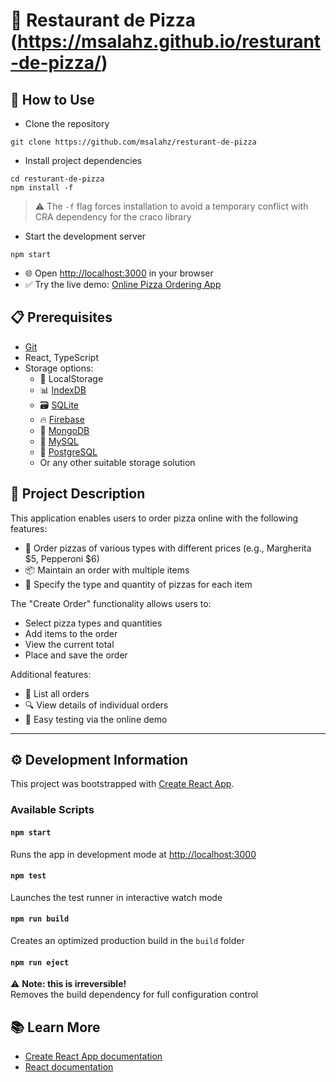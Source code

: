 # 🍕 Restaurant de Pizza (https://msalahz.github.io/resturant-de-pizza/)

## 🚀 How to Use

* Clone the repository

```shell
git clone https://github.com/msalahz/resturant-de-pizza
```

* Install project dependencies

```shell
cd resturant-de-pizza
npm install -f 
```

> ⚠️ The `-f` flag forces installation to avoid a temporary conflict with CRA dependency for the craco library

* Start the development server

```shell
npm start
```

* 🌐 Open [http://localhost:3000](http://localhost:3000) in your browser
* ✅ Try the live demo: [Online Pizza Ordering App](http://pizzeria.com.s3-website.eu-central-1.amazonaws.com)

## 📋 Prerequisites

* [Git](https://git-scm.com/)
* React, TypeScript
* Storage options:
  * 💾 LocalStorage
  * 📊 [IndexDB](https://developers.google.com/web/ilt/pwa/lab-indexeddb)
  * 🗃️ [SQLite](https://www.sqlite.org/index.html)
  * 🔥 [Firebase](https://firebase.google.com/)
  * 🍃 [MongoDB](https://www.mongodb.com/)
  * 🐬 [MySQL](https://www.mysql.com/)
  * 🐘 [PostgreSQL](https://www.postgresql.org/)
  * Or any other suitable storage solution

## 📝 Project Description

This application enables users to order pizza online with the following features:

* 🛒 Order pizzas of various types with different prices (e.g., Margherita $5, Pepperoni $6)
* 📦 Maintain an order with multiple items
* 🔢 Specify the type and quantity of pizzas for each item

The "Create Order" functionality allows users to:
* Select pizza types and quantities
* Add items to the order
* View the current total
* Place and save the order

Additional features:
* 📜 List all orders
* 🔍 View details of individual orders
* 🧪 Easy testing via the online demo

---

## ⚙️ Development Information

This project was bootstrapped with [Create React App](https://github.com/facebook/create-react-app).

### Available Scripts

#### `npm start`
Runs the app in development mode at [http://localhost:3000](http://localhost:3000)

#### `npm test`
Launches the test runner in interactive watch mode

#### `npm run build`
Creates an optimized production build in the `build` folder

#### `npm run eject`
⚠️ **Note: this is irreversible!**  
Removes the build dependency for full configuration control

## 📚 Learn More

* [Create React App documentation](https://facebook.github.io/create-react-app/docs/getting-started)
* [React documentation](https://reactjs.org/)
